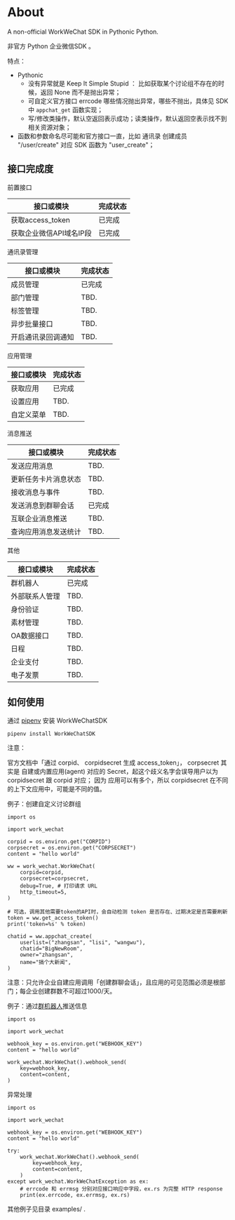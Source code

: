 # About

A non-official WorkWeChat SDK in Pythonic Python.

非官方 Python 企业微信SDK 。

特点：

 - Pythonic
   - 没有异常就是 Keep It Simple Stupid ： 比如获取某个讨论组不存在的时候，返回 None 而不是抛出异常；
   - 可自定义官方接口 errcode 哪些情况抛出异常，哪些不抛出，具体见 SDK 中 `appchat_get` 函数实现；
   - 写/修改类操作，默认空返回表示成功；读类操作，默认返回空表示找不到相关资源对象；
 - 函数和参数命名尽可能和官方接口一直，比如 通讯录 创建成员 "/user/create" 对应 SDK 函数为 "user_create"；


## 接口完成度

前置接口

接口或模块 | 完成状态
------------ | -------------
获取access_token | 已完成
获取企业微信API域名IP段 | 已完成


通讯录管理

接口或模块 | 完成状态
------------ | -------------
成员管理 | 已完成
部门管理 | TBD.
标签管理 | TBD.
异步批量接口 | TBD.
开启通讯录回调通知 | TBD.


应用管理

接口或模块 | 完成状态
------------ | -------------
获取应用 | 已完成
设置应用 | TBD.
自定义菜单 | TBD.


消息推送

接口或模块 | 完成状态
------------ | -------------
发送应用消息 | TBD.
更新任务卡片消息状态 | TBD.
接收消息与事件 | TBD.
发送消息到群聊会话 | 已完成
互联企业消息推送 | TBD.
查询应用消息发送统计 | TBD.


其他

接口或模块 | 完成状态
------------ | -------------
群机器人 | 已完成
外部联系人管理 | TBD.
身份验证 | TBD.
素材管理 | TBD.
OA数据接口 | TBD.
日程 | TBD.
企业支付 | TBD.
电子发票 | TBD.


## 如何使用

通过 [pipenv](https://pipenv.kennethreitz.org/) 安装 WorkWeChatSDK

    pipenv install WorkWeChatSDK



注意：

官方文档中「通过 corpid、 corpidsecret 生成 access_token」，
corpsecret 其实是 自建或内置应用(agent) 对应的 Secret，起这个歧义名字会误导用户以为 corpidsecret 跟 corpid 对应；
因为 应用可以有多个，所以 corpidsecret 在不同的上下文应用中，可能是不同的值。


例子：创建自定义讨论群组

    import os

    import work_wechat

    corpid = os.environ.get("CORPID")
    corpsecret = os.environ.get("CORPSECRET")
    content = "hello world"

    ww = work_wechat.WorkWeChat(
        corpid=corpid,
        corpsecret=corpsecret,
        debug=True, # 打印请求 URL
        http_timeout=5,
    )

    # 可选，调用其他需要token的API时，会自动检测 token 是否存在、过期决定是否需要刷新
    token = ww.get_access_token()
    print('token=%s' % token)

    chatid = ww.appchat_create(
        userlist=("zhangsan", "lisi", "wangwu"),
        chatid="BigNewRoom",
        owner="zhangsan",
        name="搞个大新闻",
    )

注意：只允许企业自建应用调用「创建群聊会话」，且应用的可见范围必须是根部门；每企业创建群数不可超过1000/天。


例子：通过[群机器人](https://work.weixin.qq.com/api/doc/90000/90136/91770)推送信息

    import os

    import work_wechat

    webhook_key = os.environ.get("WEBHOOK_KEY")
    content = "hello world"

    work_wechat.WorkWeChat().webhook_send(
        key=webhook_key,
        content=content,
    )


异常处理

    import os

    import work_wechat

    webhook_key = os.environ.get("WEBHOOK_KEY")
    content = "hello world"

    try:
        work_wechat.WorkWeChat().webhook_send(
            key=webhook_key,
            content=content,
        )
    except work_wechat.WorkWeChatException as ex:
        # errcode 和 errmsg 分别对应接口响应中字段，ex.rs 为完整 HTTP response
        print(ex.errcode, ex.errmsg, ex.rs)



其他例子见目录 examples/ .
